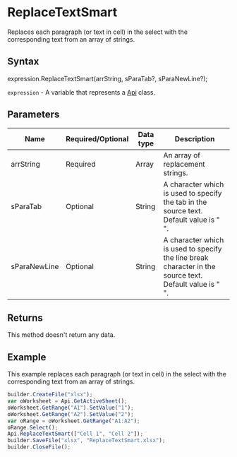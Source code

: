 # ReplaceTextSmart

Replaces each paragraph (or text in cell) in the select with the corresponding text from an array of strings.

## Syntax

expression.ReplaceTextSmart(arrString, sParaTab?, sParaNewLine?);

`expression` - A variable that represents a [Api](../Api.md) class.

## Parameters

| **Name** | **Required/Optional** | **Data type** | **Description** |
| ------------- | ------------- | ------------- | ------------- |
| arrString | Required | Array<String> | An array of replacement strings. |
| sParaTab | Optional | String | A character which is used to specify the tab in the source text. Default value is " ". |
| sParaNewLine | Optional | String | A character which is used to specify the line break character in the source text. Default value is " ". |

## Returns

This method doesn't return any data.

## Example

This example replaces each paragraph (or text in cell) in the select with the corresponding text from an array of strings.

```javascript
builder.CreateFile("xlsx");
var oWorksheet = Api.GetActiveSheet();
oWorksheet.GetRange("A1").SetValue("1");
oWorksheet.GetRange("A2").SetValue("2");
var oRange = oWorksheet.GetRange("A1:A2");
oRange.Select();
Api.ReplaceTextSmart(["Cell 1", "Cell 2"]);
builder.SaveFile("xlsx", "ReplaceTextSmart.xlsx");
builder.CloseFile();
```